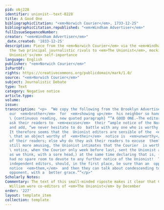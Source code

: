 ```yaml
---
pid: obj228
identifier: unionist--text-0228
title: A Good One
bibliographicCitation: "<em>Norwich Courier</em>, 1733-12-25"
bibliographicCitation.republished: "<em>Windham Advertiser</em>"
fullIssueSequenceNumber: 
creator: "<em>Windham Advertiser</em>"
_date.created: '1833-12-25'
description: Piece from the <em>Norwich Courier</em> via the <em>Windham Advertiser</em>,
  the two principal journalistic rivals to <em>The Unionist</em>, mocking <em>The
  Unionist's</em> self-importance
language: English
publisher: "<em>Norwich Courier</em>"
IsPartOf: 
rights: https://creativecommons.org/publicdomain/mark/1.0/
source: "<em>Norwich Courier</em>"
subject: Journalistic Debate
type: Text
category: Negative notice
article.type: 
volume: 
issue: 
transcription: "<p>  “We copy the following from the Brooklyn Advertiser. We thank
  our  <em>brother</em>  for  <em>showing up</em>  his neighbor so handsomely.”</p><p>
  \ {continuous reading, new quoted paragraph} “”A GOOD ONE.—The editors of the  Unionist,
  ask their readers to  <em>excuse</em>  their “ample notice of the Norwich Courier,”
  and add, “we never hesitate to do  battle with any one who is worthy of our notice.”
  It therefore seems that the  Unionist editors are sensible of the  <em>fact</em>
  \ that an object worthy of  <em>their</em>  notice is  <em>unworthy</em>  the notice
  of their readers; else why do they ask their readers to excuse  them? And what is
  still more amusing, the Unionist intimates that the Courier  is worthy of  <em>its</em>
  \ notice, when the Courier only week before last, sent the Unionist a budging,  (and
  as we think, with a sore head,) at the same time declaring that is, (the  Courier)
  had no spare room to devote to any further notice of the Unionist!  The would-be
  independent editors, should, in the first place, be sure than an  opponent will
  notice  <em>them,</em>  and then they can talk about condescending to notice that
  opponent, with a  better grace.””</p>"
Scholarly Notes: 
Commentary: The text of this small-minded riposte makes it clear that Charles and
  William were co-editors of <em>The Unionist</em> by December
order: '227'
layout: template_item
collection: template
---
```

